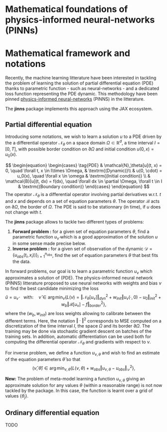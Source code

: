 # Mathematical foundations of physics-informed neural-networks (PINNs)


# Mathematical framework and notations
Recently, the machine learning litterature have been interested in tackling the problem of learning the solution of partial differential equation (PDE) thanks to parametric function - such as neural-networks - and a dedicated loss function representing the PDE dynamic. This methodology have been pinned [physics-informed neural-networks](https://maziarraissi.github.io/PINNs/) (PINNS) in the litterature.

The **jinns** package implements this approach using the JAX ecosystem.


## Partial differential equation


 Introducing some notations, we wish to learn a solution $u$ to a PDE driven by the a differential operator $\mathcal{N}_\theta$ on a space domain $\Omega \subset \mathbb{R}^d$, a time interval $I = [0, T]$, with possible border condition on $\partial \Omega$ and initial condition $u(0, x) = u_0(x)$.

$$
\begin{equation}
\begin{cases}
\tag{PDE}
& \mathcal{N}_\theta[u](t, x) = 0, \quad \forall  t, x \in I\times \Omega, & \textrm{(Dynamic)}\\
& u(0, \cdot) = u_0(x), \quad \forall x \in \omega & \textrm{(Initial condition)} \\
& \mathcal{B}[u](t, dx) = f(dx), \quad \forall dx \in \partial \Omega, \forall t \in I & \textrm{(Boundary condition)}
\end{cases}
\end{equation}
$$
The operator $\mathcal{N}_\theta$ is a differential operator involving partial derivatives w.r.t. $t$ and $x$ and depends on a set of equation parameters $\theta$. The operator $\mathcal{B}$ acts on $\partial \Omega$, the border of $\Omega$. The PDE is said to be stationnary (in time), if $u$ does not change with $t$.


The **jinns** package allows to tackle two different types of problems:

 1. **Forward problem :** for a given set of equation parameters $\theta$, find a parametric function $u_\hat{\nu}$ which is a good approximation of the solution $u$ in some sense made precise below.
 2. **Inverse problem :** for a given set of observation of the dynamic $\mathcal{D} = \{ u_{obs}(t_i, x_i))\}_{i=1}^{n_{obs}}$, find the set of equation parameters $\theta$ that best fits the data.

In forward problems, our goal is to learn a parametric function $u_\nu$ which approximates a solution of (PDE). The physics-informed neural network (PINNS) litterature proposed to use neural networks with weights and bias $\nu$ to find the best candidate minimizing the loss
$$
\hat{u} = u_\hat{\nu}\quad \textrm{with:} \quad \hat{\nu} \in \arg \min_{\nu} \left\{ L(\nu) = \Vert  \mathcal{N}_\theta[u_\nu] \Vert^2_{dyn} + w_{init} \Vert u_{\nu}(\cdot, 0) - u_0 \Vert^2_{init} + w_b \Vert \mathcal{B}[u_{\nu}] - f \Vert^2_{border} \right\},
$$
where the $(w_b, w_{init})$ are loss weights allowing to calibrate between the different terms. Here, the notation $\Vert \cdot \Vert^2$ corresponds to MSE computed on a discretization of the time interval $I$, the space $\Omega$ and its border $\partial \Omega$. The training may be done via stochastic gradient descent on batches of the training sets. In addition, automatic differentiation can be used both for computing the differential operator $\mathcal{N}_\theta$ and gradients with respect to $\nu$.

For inverse problem, we define a function $u_{\nu, \theta}$ and wish to find an estimate of the equation parameters $\hat{\theta}$ so that
$$
(\hat{\nu}, \hat{\theta})  \in \arg \min_{\nu, \theta}  \left\{ L(\nu, \theta) + w_{obs} \Vert u_{\nu, \theta} - u_{obs}\Vert_{\mathcal{D}}^2 \right\},
$$

**New:** The problem of meta-model learning a function $u_{\nu, \theta}$ giving an approximate solution for any values $\theta$ (within a reasonable range) is not now tackled by the package. In this case, the function is learnt over a grid of values $\{\theta_j\}$.


## Ordinary differential equation
TODO
